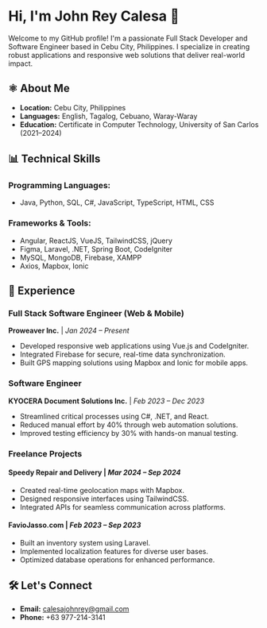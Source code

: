 # Hi, I'm John Rey Calesa 👋

Welcome to my GitHub profile! I'm a passionate Full Stack Developer and Software Engineer based in Cebu City, Philippines. I specialize in creating robust applications and responsive web solutions that deliver real-world impact.

## ⚛️ About Me
- **Location:** Cebu City, Philippines
- **Languages:** English, Tagalog, Cebuano, Waray-Waray
- **Education:** Certificate in Computer Technology, University of San Carlos (2021–2024)

## 📊 Technical Skills
### Programming Languages:
- Java, Python, SQL, C#, JavaScript, TypeScript, HTML, CSS

### Frameworks & Tools:
- Angular, ReactJS, VueJS, TailwindCSS, jQuery
- Figma, Laravel, .NET, Spring Boot, CodeIgniter
- MySQL, MongoDB, Firebase, XAMPP
- Axios, Mapbox, Ionic

## 🚀 Experience
### **Full Stack Software Engineer (Web & Mobile)**  
**Proweaver Inc.** | *Jan 2024 – Present*
- Developed responsive web applications using Vue.js and CodeIgniter.
- Integrated Firebase for secure, real-time data synchronization.
- Built GPS mapping solutions using Mapbox and Ionic for mobile apps.

### **Software Engineer**  
**KYOCERA Document Solutions Inc.** | *Feb 2023 – Dec 2023*
- Streamlined critical processes using C#, .NET, and React.
- Reduced manual effort by 40% through web automation solutions.
- Improved testing efficiency by 30% with hands-on manual testing.

### **Freelance Projects**
#### Speedy Repair and Delivery | *Mar 2024 – Sep 2024*
- Created real-time geolocation maps with Mapbox.
- Designed responsive interfaces using TailwindCSS.
- Integrated APIs for seamless communication across platforms.

#### FavioJasso.com | *Feb 2023 – Sep 2023*
- Built an inventory system using Laravel.
- Implemented localization features for diverse user bases.
- Optimized database operations for enhanced performance.

## 🛠️ Let's Connect
- **Email:** [calesajohnrey@gmail.com](mailto:calesajohnrey@gmail.com)
- **Phone:** +63 977-214-3141
